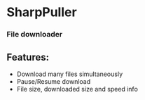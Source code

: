# SharpPuller
### File downloader

## Features:
- Download many files simultaneously
- Pause/Resume download
- File size, downloaded size and speed info